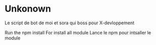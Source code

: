 # Unkonown
Le script de bot de moi et sora qui boss pour X-devloppement 

Run the npm install For install all module
Lance le npm pour intsaller le module


